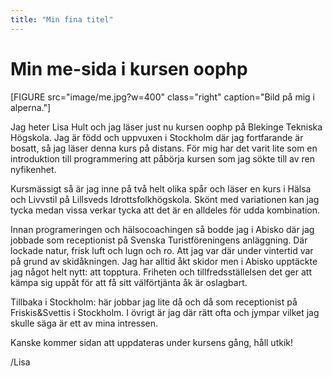 ```yaml
---
title: "Min fina titel"
---
```

Min me-sida i kursen oophp
=========================

[FIGURE src="image/me.jpg?w=400" class="right" caption="Bild på mig i alperna."]

Jag heter Lisa Hult och jag läser just nu kursen oophp på Blekinge Tekniska Högskola. Jag är född och uppvuxen i Stockholm där jag fortfarande är bosatt, så jag läser denna kurs på distans. För mig har det varit lite som en introduktion till programmering att påbörja kursen som jag sökte till av ren nyfikenhet.

Kursmässigt så är jag inne på två helt olika spår och läser en kurs i Hälsa och Livvstil på Lillsveds Idrottsfolkhögskola. Skönt med variationen kan jag tycka medan vissa verkar tycka att det är en alldeles för udda kombination.

Innan programeringen och hälsocoachingen så bodde jag i Abisko där jag jobbade som receptionist på Svenska Turistföreningens anläggning. Där lockade natur, frisk luft och lugn och ro. Att jag var där under vintertid var på grund av skidåkningen. Jag har alltid åkt skidor men i Abisko upptäckte jag något helt nytt: att topptura. Friheten och tillfredsställelsen det ger att kämpa sig uppåt för att få sitt välförtjänta åk är oslagbart.

Tillbaka i Stockholm: här jobbar jag lite då och då som receptionist på Friskis&Svettis i Stockholm. I övrigt är jag där rätt ofta och jympar vilket jag skulle säga är ett av mina intressen.

Kanske kommer sidan att uppdateras under kursens gång, håll utkik!

/Lisa
